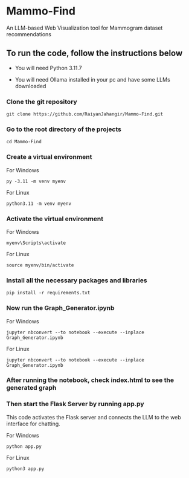 # Mammo-Find
An LLM-based Web Visualization tool for Mammogram dataset recommendations 

## To run the code, follow the instructions below

- You will need Python 3.11.7

- You will need Ollama installed in your pc and have some LLMs downloaded

### Clone the git repository
```
git clone https://github.com/RaiyanJahangir/Mammo-Find.git
```

### Go to the root directory of the projects
```
cd Mammo-Find
```

### Create a virtual environment 

For Windows
```
py -3.11 -m venv myenv  
```

For Linux
```
python3.11 -m venv myenv 
```

### Activate the virtual environment 

For Windows
```
myenv\Scripts\activate
```

For Linux
```
source myenv/bin/activate
```

### Install all the necessary packages and libraries
```
pip install -r requirements.txt
```

### Now run the Graph_Generator.ipynb

For Windows
```
jupyter nbconvert --to notebook --execute --inplace Graph_Generator.ipynb

```

For Linux
```
jupyter nbconvert --to notebook --execute --inplace Graph_Generator.ipynb
```

### After running the notebook, check index.html to see the generated graph

### Then start the Flask Server by running app.py
This code activates the Flask server and connects the LLM to the web interface for chatting.

For Windows
```
python app.py
```

For Linux
```
python3 app.py
```
